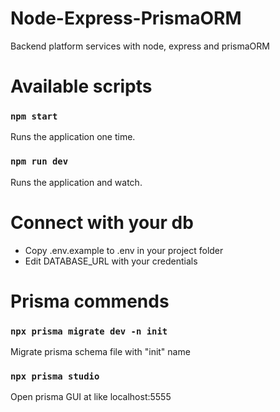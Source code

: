 # Node-Express-PrismaORM

Backend platform services with node, express and prismaORM

# Available scripts

### `npm start`

Runs the application one time.

### `npm run dev`

Runs the application and watch.

# Connect with your db

- Copy .env.example to .env in your project folder
- Edit DATABASE_URL with your credentials

# Prisma commends

### `npx prisma migrate dev -n init`

Migrate prisma schema file with "init" name

### `npx prisma studio`

Open prisma GUI at like localhost:5555
